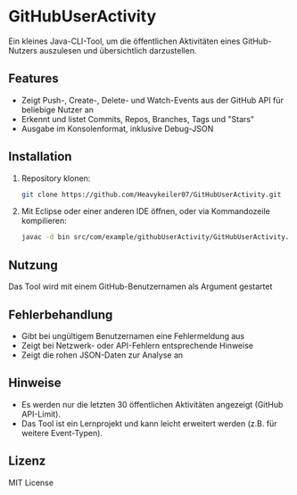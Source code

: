 # GitHubUserActivity

Ein kleines Java-CLI-Tool, um die öffentlichen Aktivitäten eines GitHub-Nutzers auszulesen und übersichtlich darzustellen.


## Features

- Zeigt Push-, Create-, Delete- und Watch-Events aus der GitHub API für beliebige Nutzer an
- Erkennt und listet Commits, Repos, Branches, Tags und "Stars"
- Ausgabe im Konsolenformat, inklusive Debug-JSON


## Installation

1. Repository klonen:
    ```bash
    git clone https://github.com/Heavykeiler07/GitHubUserActivity.git
    ```
2. Mit Eclipse oder einer anderen IDE öffnen, oder via Kommandozeile kompilieren:
    ```bash
    javac -d bin src/com/example/githubUserActivity/GitHubUserActivity.java
    ```

    
## Nutzung

Das Tool wird mit einem GitHub-Benutzernamen als Argument gestartet

    
## Fehlerbehandlung

- Gibt bei ungültigem Benutzernamen eine Fehlermeldung aus
- Zeigt bei Netzwerk- oder API-Fehlern entsprechende Hinweise
- Zeigt die rohen JSON-Daten zur Analyse an


## Hinweise

- Es werden nur die letzten 30 öffentlichen Aktivitäten angezeigt (GitHub API-Limit).
- Das Tool ist ein Lernprojekt und kann leicht erweitert werden (z.B. für weitere Event-Typen).


## Lizenz

MIT License
